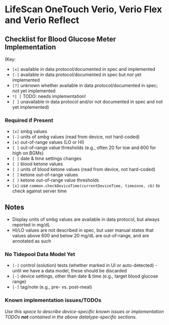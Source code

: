 # LifeScan OneTouch Verio, Verio Flex and Verio Reflect

## Checklist for Blood Glucose Meter Implementation

(Key:

 - `[x]` available in data protocol/documented in spec and implemented
 - `[-]` available in data protocol/documented in spec but *not* yet implemented
 - `[?]` unknown whether available in data protocol/documented in spec; *not* yet implemented
 - `*[ ]` TODO: needs implementation!
 - `[ ]` unavailable in data protocol and/or not documented in spec and not yet implemented)

### Required if Present

- `[x]` smbg values
- `[-]` units of smbg values (read from device, not hard-coded)
- `[x]` out-of-range values (LO or HI)
- `[ ]` out-of-range value thresholds (e.g., often 20 for low and 600 for high on BGMs)
- `[ ]` date & time settings changes
- `[ ]` blood ketone values
- `[ ]` units of blood ketone values (read from device, not hard-coded)
- `[ ]` ketone out-of-range values
- `[ ]` ketone out-of-range value thresholds
- `[x]` use `common.checkDeviceTime(currentDeviceTime, timezone, cb)` to check against server time

## Notes
- Display units of smbg values are available in data protocol, but always reported in mg/dL
- HI/LO values are not described in spec, but user manual states that values above 600 and below 20 mg/dL are out-of-range, and are annotated as such

### No Tidepool Data Model Yet

- `[-]` control (solution) tests (whether marked in UI or auto-detected) - until we have a data model, these should be discarded
- `[-]` device settings, other than date & time (e.g., target blood glucose range)
- `[-]` tag/note (e.g., pre- vs. post-meal)

### Known implementation issues/TODOs

*Use this space to describe device-specific known issues or implementation TODOs **not** contained in the above datatype-specific sections.*
